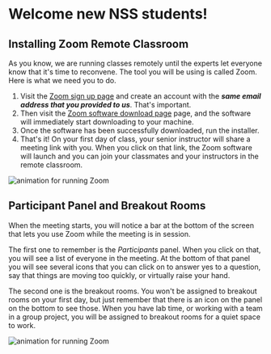 # Welcome new NSS students!

## Installing Zoom Remote Classroom

As you know, we are running classes remotely until the experts let everyone know that it's time to reconvene. The tool you will be using is called Zoom. Here is what we need you to do.

1. Visit the [Zoom sign up page](https://zoom.us/signup) and create an account with the **_same email address that you provided to us_**. That's important.
2. Then visit the [Zoom software download page](https://zoom.us/support/download) page, and the software will immediately start downloading to your machine.
3. Once the software has been successfully downloaded, run the installer.
4. That's it! On your first day of class, your senior instructor will share a meeting link with you. When you click on that link, the Zoom software will launch and you can join your classmates and your instructors in the remote classroom.

![animation for running Zoom](./images/running-zoom.gif)

## Participant Panel and Breakout Rooms

When the meeting starts, you will notice a bar at the bottom of the screen that lets you use Zoom while the meeting is in session.

The first one to remember is the _Participants_ panel. When you click on that, you will see a list of everyone in the meeting. At the bottom of that panel you will see several icons that you can click on to answer yes to a question, say that things are moving too quickly, or virtually raise your hand.

The second one is the breakout rooms. You won't be assigned to breakout rooms on your first day, but just remember that there is an icon on the panel on the bottom to see those. When you have lab time, or working with a team in a group project, you will be assigned to breakout rooms for a quiet space to work.

![animation for running Zoom](./images/zoom-participants.gif)